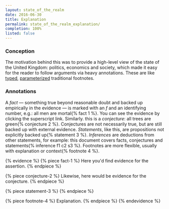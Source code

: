 ```yaml
---
layout: state_of_the_realm
date: 2016-06-30
title: Explanation
permalink: state_of_the_realm_explanation/
completion: 100%
listed: false
---
```


### Conception

The motivation behind this was to provide a high-level view of the state of the United Kingdom: politics, economics and society, which
made it easy for the reader to follow arguments via heavy annotations.  These are like [typed](https://en.wikipedia.org/wiki/Type_theory), [parameterized](https://en.wikipedia.org/wiki/Parameter) traditional footnotes.

### Annotations

A _fact_ &mdash; something true beyond reasonable doubt and backed up empirically in the evidence &mdash; is marked with an _f_ and an identifying number, e.g.: all men are mortal{% fact 1 %}. You can see the evidence by clicking the superscript link.  Similarly. this is a _conjecture_: all trees are green{% conjecture 2 %}.  Conjectures are not necessarily true, but are still backed up with external evidence.  _Statements_, like this, are propositions not explicitly backed up{% statement 3 %}.  _Inferences_ are deductions from other statements, for example: this document covers facts, conjectures and statements{% inference f1 c2 s3 %}. Footnotes are more flexible, usually with explanation or context{% footnote 4 %}.


{% evidence %}
  {% piece fact-1 %}
    Here you'd find evidence for the assertion.
  {% endpiece %}

  {% piece conjecture-2 %}
    Likewise, here would be evidence for the conjecture.
  {% endpiece %}

  {% piece statement-3 %}
  {% endpiece %}

  {% piece footnote-4 %}
    Explanation.
  {% endpiece %}
{% endevidence %}
